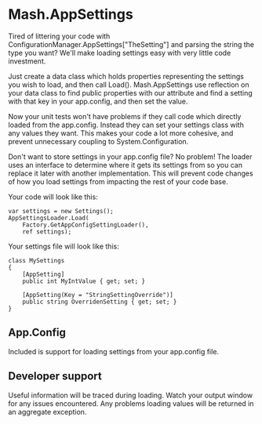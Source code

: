 # Mash.AppSettings

Tired of littering your code with ConfigurationManager.AppSettings["TheSetting"] and parsing the string the type you want? We'll make loading settings easy with very little code investment.

Just create a data class which holds properties representing the settings you wish to load, and then call Load().
Mash.AppSettings use reflection on your data class to find public properties with our attribute and find a setting with that key in your app.config, and then set the value.

Now your unit tests won't have problems if they call code which directly loaded from the app.config. Instead they can set your settings class with any values they want.
This makes your code a lot more cohesive, and prevent unnecessary coupling to System.Configuration.

Don't want to store settings in your app.config file? No problem!
The loader uses an interface to determine where it gets its settings from so you can replace it later with another implementation.
This will prevent code changes of how you load settings from impacting the rest of your code base.

Your code will look like this:

<pre><code>var settings = new Settings();
AppSettingsLoader.Load(
    Factory.GetAppConfigSettingLoader(),
    ref settings);</code></pre>

Your settings file will look like this:
<pre><code>class MySettings
{
    [AppSetting]
    public int MyIntValue { get; set; }

    [AppSetting(Key = "StringSettingOverride")]
    public string OverridenSetting { get; set; }
}</code></pre>

## App.Config
Included is support for loading settings from your app.config file.

## Developer support
Useful information will be traced during loading. Watch your output window for any issues encountered.
Any problems loading values will be returned in an aggregate exception.